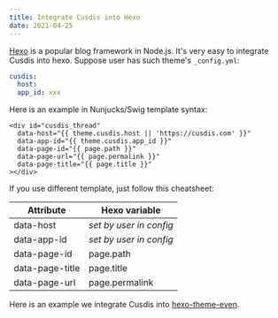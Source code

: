 ```yaml
---
title: Integrate Cusdis into Hexo
date: 2021-04-25
---
```


[Hexo](https://hexo.io) is a popular blog framework in Node.js. It's very easy to integrate Cusdis into hexo. Suppose user has such theme's `_config.yml`:

```yaml
cusdis:
  host:
  app_id: xxx
```

Here is an example in Nunjucks/Swig template syntax:

```
<div id="cusdis_thread"
  data-host="{{ theme.cusdis.host || 'https://cusdis.com' }}"
  data-app-id="{{ theme.cusdis.app_id }}"
  data-page-id="{{ page.path }}"
  data-page-url="{{ page.permalink }}"
  data-page-title="{{ page.title }}"
></div>
```

If you use different template, just follow this cheatsheet:

|  Attribute   | Hexo variable  |
|  ----  | ----  |
| data-host  | _set by user in config_ |
| data-app-id  | _set by user in config_ |
| data-page-id  | page.path |
| data-page-title  | page.title |
| data-page-url  | page.permalink |

Here is an example we integrate Cusdis into [hexo-theme-even](https://github.com/ahonn/hexo-theme-even/pull/280/files).